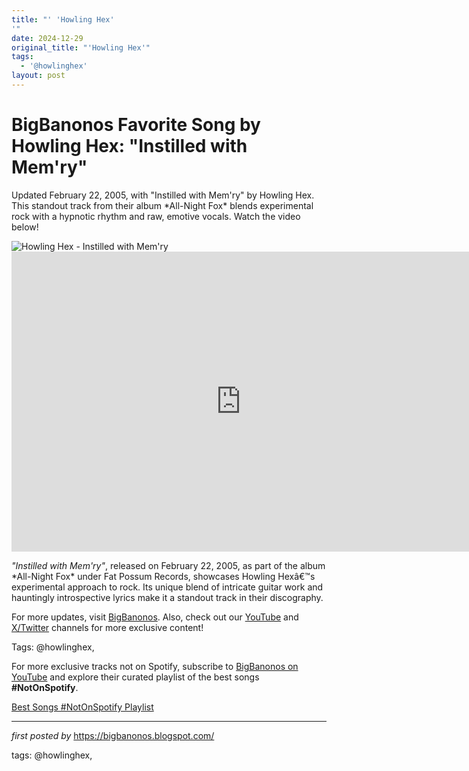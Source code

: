 ```yaml
---
title: "' 'Howling Hex'
'"
date: 2024-12-29
original_title: "'Howling Hex'"
tags:
  - '@howlinghex'
layout: post
---
```

<!-- Title of the Post -->
<h1 >BigBanonos Favorite Song by Howling Hex: "Instilled with Mem'ry"</h1> <!-- Introductory Text -->
<p >Updated February 22, 2005, with "Instilled with Mem'ry" by Howling Hex. This standout track from their album *All-Night Fox* blends experimental rock with a hypnotic rhythm and raw, emotive vocals. Watch the video below!</p> <!-- Featured Image -->
<div > <img src="https://i.scdn.co/image/ab6772690000c46c474de984a02a80d370ab25ed" alt="Howling Hex - Instilled with Mem'ry" />
</div> <!-- YouTube Video Embed -->
<div > <iframe width="733" height="480" src="https://www.youtube.com/embed/HJBvUoVBi7k" title="Howling Hex - Instilled With Mem'ry" frameborder="0" allow="accelerometer; autoplay; clipboard-write; encrypted-media; gyroscope; picture-in-picture; web-share" referrerpolicy="strict-origin-when-cross-origin" allowfullscreen></iframe>
</div> <!-- Song Information -->
<div > <p><em>"Instilled with Mem'ry"</em>, released on February 22, 2005, as part of the album *All-Night Fox* under Fat Possum Records, showcases Howling Hexâ€™s experimental approach to rock. Its unique blend of intricate guitar work and hauntingly introspective lyrics make it a standout track in their discography.</p>
</div> <!-- Footer Links -->
<div > <p>For more updates, visit <a href="https://bigbanonos.blogspot.com/" target="_blank">BigBanonos</a>. Also, check out our <a href="https://www.youtube.com/@BigBanonos" target="_blank">YouTube</a> and <a href="https://x.com/bigbanonos" target="_blank">X/Twitter</a> channels for more exclusive content!</p>
</div> <!-- Tags -->
<p >Tags: @howlinghex,</p>


<!--Subscribe and Playlist Links-->
<div>
    <p>For more exclusive tracks not on Spotify, subscribe to <a href="https://www.youtube.com/@BigBanonos" target="_blank">BigBanonos on YouTube</a> and explore their curated playlist of the best songs <strong>#NotOnSpotify</strong>.</p>
    <p><a href="https://www.youtube.com/playlist?list=PLtuNtuTatqI0kFahUCbtbfenC_ET5O_tr" target="_blank">Best Songs #NotOnSpotify Playlist<br /></a></p></div>

<hr />

<p><em>first posted by</em> <a href="https://bigbanonos.blogspot.com/" rel="noopener" target="_new">https://bigbanonos.blogspot.com/</a></p>

<p>tags: @howlinghex,</p>
